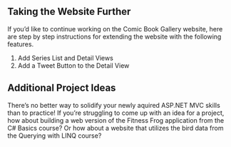 ﻿## Taking the Website Further
If you’d like to continue working on the Comic Book Gallery website, here are step by step instructions for extending the website with the following features.

1. Add Series List and Detail Views
2. Add a Tweet Button to the Detail View

## Additional Project Ideas
There’s no better way to solidify your newly aquired ASP.NET MVC skills than to practice! If you’re struggling to come up with an idea for a project, how about building a web version of the Fitness Frog application from the C# Basics course? Or how about a website that utilizes the bird data from the Querying with LINQ course?